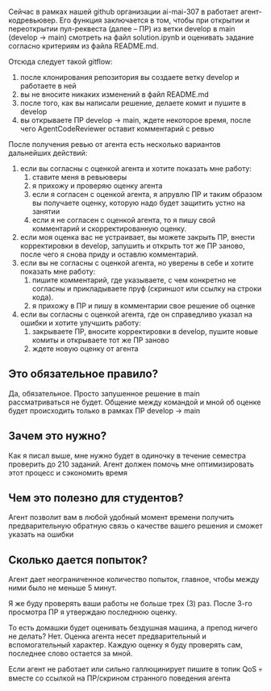Сейчас в рамках нашей github организации ai-mai-307 в работает агент-кодревьювер. Его функция заключается в том, чтобы при открытии и переоткрытии пул-реквеста (далее – ПР) из ветки develop в main (develop → main) смотреть на файл solution.ipynb и оценивать задание согласно критериям из файла README.md.

Отсюда следует такой gitflow:

1. после клонирования репозитория вы создаете ветку develop и работаете в ней
2. вы не вносите никаких изменений в файл README.md
3. поcле того, как вы написали решение, делаете комит и пушите в develop
4. вы открываете ПР develop → main, ждете некоторое время, после чего AgentCodeReviewer оставит комментарий с ревью

После получения ревью от агента есть несколько вариантов дальнейших действий:

1. если вы согласны с оценкой агента и хотите показать мне работу:
      1. ставите меня в ревьюверы
      2. я прихожу и проверяю оценку агента
      3. если я согласен с оценкой агента, я апрувлю ПР и таким образом вы получаете оценку, которую надо будет защитить устно на занятии
      4. если я не согласен с оценкой агента, то я пишу свой комментарий и скорректированную оценку.
2. если моя оценка вас не устраивает, вы можете закрыть ПР, внести корректировки в develop, запушить и открыть тот же ПР заново, после чего я снова приду и оставлю комментарий.
3. если вы не согласны с оценкой агента, но уверены в себе и хотите показать мне работу:
      1. пишите комментарий, где указываете, с чем конкретно не согласны и прикладываете пруф (скриншот или ссылку на строки кода).
      2. я прихожу в ПР и пишу в комментарии свое решение об оценке
4. если вы согласны с оценкой агента, где он справедливо указал на ошибки и хотите улучшить работу:
      1. закрываете ПР, вносите корректировки в develop, пушите новые комиты и открываете тот же ПР заново
      2. ждете новую оценку от агента

## Это обязательное правило?

Да, обязательное. Просто запушенное решение в main рассматриваться не будет. Общение между командой и мной об оценке будет происходить только в рамках ПР develop → main

## Зачем это нужно?

Как я писал выше, мне нужно будет в одиночку в течение семестра проверить до 210 заданий. Агент должен помочь мне оптимизировать этот процесс и сэкономить время

## Чем это полезно для студентов?

Агент позволит вам в любой удобный момент времени получить предварительную обратную связь о качестве вашего решения и сможет указать на ошибки

## Сколько дается попыток?

Агент дает неограниченное количество попыток, главное, чтобы между ними было не меньше 5 минут.

Я же буду проверять ваши работы не больше трех (3) раз. После 3-го просмотра ПР я утверждаю последнюю оценку.

То есть домашки будет оценивать бездушная машина, а препод ничего не делать?
Нет. Оценка агента несет предварительный и вспомогательный характер. Каждую оценку я буду проверять сам, последнее слово остается за мной.

Если агент не работает или сильно галлюцинирует
пишите в топик QoS 💀вместе со ссылкой на ПР/скрином странного поведения агента
